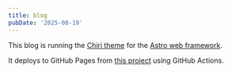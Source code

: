 ```yaml
---
title: blog
pubDate: '2025-08-19'
---
```


This blog is running the [Chiri theme](https://astro.build/themes/details/chiri/) for the [Astro web framework](https://astro.build/).

It deploys to GitHub Pages from [this project](https://github.com/benhunter/benhunter.github.io) using GitHub Actions.
